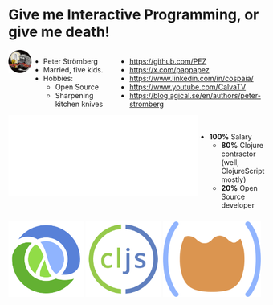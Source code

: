 <div class="slide">

# Give me Interactive Programming, or give me death!

<div style="display: flex; flex-direction: row;">
<div style="display: flex; flex-direction: column; flex: 1;">
<div style="display: flex; flex-direction: row; flex: 1; justify-items: space-between; align-items: flex-start;">
<div style="flex: 0.8;">
<img src="pappapez.png" width=220 />
</div>
<div style="flex: 3; margin-right" >

* Peter Strömberg
* Married, five kids.
* Hobbies:
  * Open Source
  * Sharpening kitchen knives 

</div>

<div style="flex: 5;">

* https://github.com/PEZ
* https://x.com/pappapez
* https://www.linkedin.com/in/cospaia/
* https://www.youtube.com/CalvaTV
* https://blog.agical.se/en/authors/peter-stromberg

</div>

</div>


<div style="display: flex; flex-direction: column; justify-content: space-between; margin-top: 0px">
  
<div style="display: flex; flex: 2; flex-direction: column; justify-content: space-between; margin-top: 0; margin-bottom: 10px;">
<div style="display: flex; flex-direction: row; justify-content: flex-start;">
<img src="agical.svg" height="160">
<div style="padding-top: 20px">

* **100%** Salary
  * **80%** Clojure contractor (well, ClojureScript mostly)
  * **20%** Open Source developer

</div>
</div>
</div>

</div>
</div>
</div>

<div class="row" style="justify-content: space-around;">
<img alt="Clojure logo" src="clj.png" height=150> <img alt="ClojureScript logo" src="cljs.png" height=150> <img alt="Calva symbol" src="calva-symbol.png" height=150>
</div>

</div>
